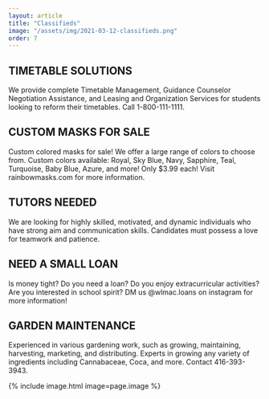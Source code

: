 ```yaml
---
layout: article
title: "Classifieds"
image: "/assets/img/2021-03-12-classifieds.png"
order: 7
---
```


## TIMETABLE SOLUTIONS
We provide complete Timetable Management, Guidance Counselor Negotiation Assistance, and Leasing and Organization Services for students looking to reform their timetables. Call 1-800-111-1111.

## CUSTOM MASKS FOR SALE
Custom colored masks for sale! We offer a large range of colors to choose from. Custom colors available: Royal, Sky Blue, Navy, Sapphire, Teal, Turquoise, Baby Blue, Azure, and more! Only $3.99 each! Visit rainbowmasks.com for more information.

## TUTORS NEEDED
We are looking for highly skilled, motivated, and dynamic individuals who have strong aim and communication skills. Candidates must possess a love for teamwork and patience.

## NEED A SMALL LOAN
Is money tight? Do you need a loan? Do you enjoy extracurricular activities? Are you interested in school spirit? DM us @wlmac.loans on instagram for more information!

## GARDEN MAINTENANCE
Experienced in various gardening work, such as growing, maintaining, harvesting, marketing, and distributing. Experts in growing any variety of ingredients including Cannabaceae, Coca, and more. Contact 416-393-3943.

{% include image.html image=page.image %}
